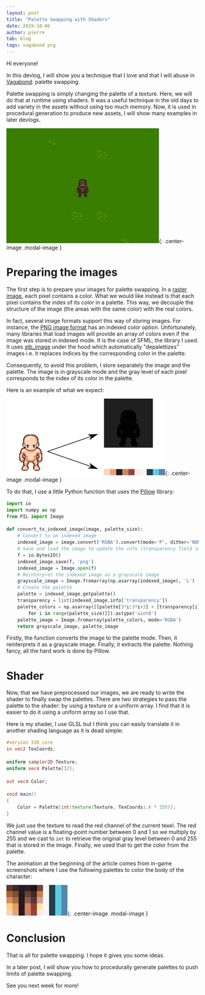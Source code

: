 ```yaml
---
layout: post
title: "Palette Swapping with Shaders"
date: 2019-10-06
author: pierre
tab: blog
tags: vagabond pcg
---
```

Hi everyone!

In this devlog, I will show you a technique that I love and that I will abuse in [Vagabond](https://www.vagabondgame.com): palette swapping.

Palette swapping is simply changing the palette of a texture. Here, we will do that at runtime using shaders. It was a useful technique in the old days to add variety in the assets without using too much memory. Now, it is used in procedural generation to produce new assets, I will show many examples in later devlogs.

![](/media/img/palette-swapping-with-shaders/body_palette_swapping.gif){: .center-image .modal-image }

<!--more-->

# Preparing the images

The first step is to prepare your images for palette swapping. In a [raster image](https://en.wikipedia.org/wiki/Raster_graphics), each pixel contains a color. What we would like instead is that each pixel contains the index of its color in a palette. This way, we decouple the structure of the image (the areas with the same color) with the real colors.

In fact, several image formats support this way of storing images. For instance, the [PNG image format](https://en.wikipedia.org/wiki/Portable_Network_Graphics#Pixel_format) has an indexed color option. Unfortunately, many libraries that load images will provide an array of colors even if the image was stored in indexed mode. It is the case of SFML, the library I used. It uses [stb_image](https://github.com/nothings/stb) under the hood which automatically "depalettizes" images i.e. it replaces indices by the corresponding color in the palette.

Consequently, to avoid this problem, I store separately the image and the palette. The image is in grayscale mode and the gray level of each pixel corresponds to the index of its color in the palette.

Here is an example of what we expect:

![](/media/img/palette-swapping-with-shaders/preprocess.png){: .center-image .modal-image }

To do that, I use a little Python function that uses the [Pillow](https://github.com/python-pillow/Pillow) library:

```python
import io
import numpy as np
from PIL import Image

def convert_to_indexed_image(image, palette_size):
    # Convert to an indexed image
    indexed_image = image.convert('RGBA').convert(mode='P', dither='NONE', colors=palette_size) # Be careful it can remove colors
    # Save and load the image to update the info (transparency field in particular)
    f = io.BytesIO()
    indexed_image.save(f, 'png')
    indexed_image = Image.open(f)
    # Reinterpret the indexed image as a grayscale image
    grayscale_image = Image.fromarray(np.asarray(indexed_image), 'L')
    # Create the palette
    palette = indexed_image.getpalette()
    transparency = list(indexed_image.info['transparency'])
    palette_colors = np.asarray([[palette[3*i:3*i+3] + [transparency[i]] \
        for i in range(palette_size)]]).astype('uint8')
    palette_image = Image.fromarray(palette_colors, mode='RGBA')
    return grayscale_image, palette_image
```

Firstly, the function converts the image to the palette mode. Then, it reinterprets it as a grayscale image. Finally, it extracts the palette. Nothing fancy, all the hard work is done by Pillow.

# Shader

Now, that we have preprocessed our images, we are ready to write the shader to finally swap the palettes. There are two strategies to pass the palette to the shader: by using a texture or a uniform array. I find that it is easier to do it using a uniform array so I use that.

Here is my shader, I use GLSL but I think you can easily translate it in another shading language as it is dead simple:

```glsl
#version 330 core
in vec2 TexCoords;

uniform sampler2D Texture;
uniform vec4 Palette[32];

out vec4 Color;

void main()
{
    Color = Palette[int(texture(Texture, TexCoords).r * 255)];
}
```

We just use the texture to read the red channel of the current texel. The red channel value is a floating-point number between 0 and 1 so we multiply by 255 and we cast to `int` to retrieve the original gray level between 0 and 255 that is stored in the image. Finally, we used that to get the color from the palette.

The animation at the beginning of the article comes from in-game screenshots where I use the following palettes to color the body of the character:

![](/media/img/palette-swapping-with-shaders/body_palettes.png){: .center-image .modal-image }

# Conclusion

That is all for palette swapping. I hope it gives you some ideas.

In a later post, I will show you how to procedurally generate palettes to push limits of palette swapping.

See you next week for more!